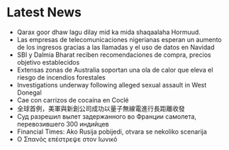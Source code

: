 # Latest News
-  Qarax goor dhaw lagu dilay mid ka mida shaqaalaha Hormuud.
-  Las empresas de telecomunicaciones nigerianas esperan un aumento de los ingresos gracias a las llamadas y el uso de datos en Navidad
-  SBI y Dalmia Bharat reciben recomendaciones de compra, precios objetivo establecidos
-  Extensas zonas de Australia soportan una ola de calor que eleva el riesgo de incendios forestales
-  Investigations underway following alleged sexual assault in West Donegal
-  Cae con carrizos de cocaína en Coclé
-  全球首例，美軍與新創公司成功以量子無線電進行長距離收發
-  Суд разрешил вылет задержанного во Франции самолета, перевозившего 300 индийцев
-  Financial Times: Ako Rusija pobijedi, otvara se nekoliko scenarija
-  Ο Σπανός επέστρεψε στον Ιωνικό
